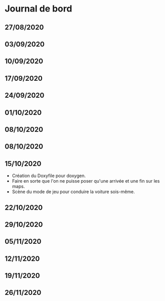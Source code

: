 # Journal de bord

## 27/08/2020
## 03/09/2020
## 10/09/2020
## 17/09/2020
## 24/09/2020
## 01/10/2020
## 08/10/2020
## 08/10/2020


## 15/10/2020
* Création du Doxyfile pour doxygen.
* Faire en sorte que l'on ne puisse poser qu'une arrivée et une fin sur les maps.
* Scène du mode de jeu pour conduire la voiture sois-même.

## 22/10/2020
## 29/10/2020
## 05/11/2020
## 12/11/2020
## 19/11/2020
## 26/11/2020